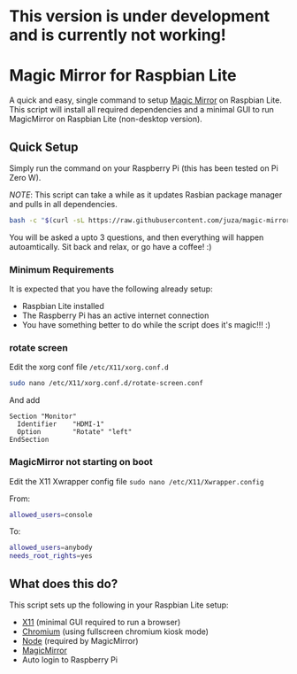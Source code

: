 # This version is under development and is currently not working!

# Magic Mirror for Raspbian Lite

A quick and easy, single command to setup [Magic Mirror](https://github.com/MichMich/MagicMirror) on Raspbian Lite. This script will install all required dependencies and a minimal GUI to run MagicMirror on Raspbian Lite (non-desktop version).

## Quick Setup

Simply run the command on your Raspberry Pi (this has been tested on Pi Zero W).

*NOTE*: This script can take a while as it updates Rasbian package manager and pulls in all dependencies.

```sh
bash -c "$(curl -sL https://raw.githubusercontent.com/juza/magic-mirror-raspbian-lite/master/install.sh?$(date +%s))"
```

You will be asked a upto 3 questions, and then everything will happen autoamtically. Sit back and relax, or go have a coffee! :)

### Minimum Requirements

It is expected that you have the following already setup:
* Raspbian Lite installed
* The Raspberry Pi has an active internet connection
* You have something better to do while the script does it's magic!!! :)

### rotate screen
Edit the xorg conf file `/etc/X11/xorg.conf.d`
```sh
sudo nano /etc/X11/xorg.conf.d/rotate-screen.conf
```
And add
```
Section "Monitor"
  Identifier    "HDMI-1"
  Option        "Rotate" "left"
EndSection
```

### MagicMirror not starting on boot

Edit the X11 Xwrapper config file `sudo nano /etc/X11/Xwrapper.config`

From:
```sh
allowed_users=console
```

To:
```sh
allowed_users=anybody
needs_root_rights=yes
```



## What does this do?

This script sets up the following in your Raspbian Lite setup:
* [X11](https://www.x.org/wiki/) (minimal GUI required to run a browser)
* [Chromium](https://www.chromium.org/getting-involved/download-chromium) (using fullscreen chromium kiosk mode)
* [Node](https://nodejs.org/en/) (required by MagicMirror)
* [MagicMirror](https://magicmirror.builders/)
* Auto login to Raspberry Pi
